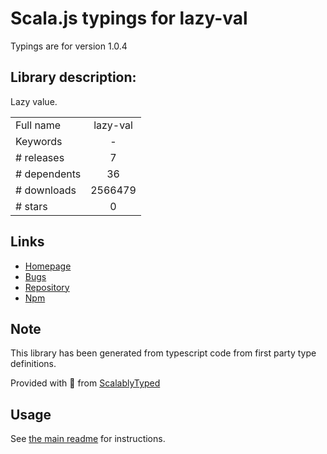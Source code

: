 
# Scala.js typings for lazy-val

Typings are for version 1.0.4

## Library description:
Lazy value.

|                    |                 |
| ------------------ | :-------------: |
| Full name          | lazy-val |
| Keywords           | - |
| # releases         | 7 |
| # dependents       | 36 |
| # downloads        | 2566479 |
| # stars            | 0 |

## Links
- [Homepage](https://github.com/develar/lazy-val)
- [Bugs](https://github.com/develar/lazy-val/issues)
- [Repository](https://github.com/develar/lazy-val)
- [Npm](https://www.npmjs.com/package/lazy-val)
    


## Note
This library has been generated from typescript code from first party type definitions.

Provided with :purple_heart: from [ScalablyTyped](https://github.com/oyvindberg/ScalablyTyped)

## Usage
See [the main readme](../../readme.md) for instructions.


